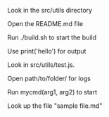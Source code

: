 <!-- markdownlint-disable MD041 MD013 MD032 -->
Look in the src/utils directory <!-- ❌ -->

Open the README.md file <!-- ❌ -->

Run ./build.sh to start the build <!-- ❌ -->

Use print('hello') for output <!-- ❌ -->

Look in src/utils/test.js. <!-- ❌ -->

Open path/to/folder/ for logs <!-- ❌ -->

Run mycmd(arg1, arg2) to start <!-- ❌ -->

Look up the file "sample file.md" <!-- ❌ -->
